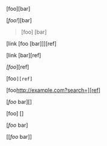 [foo][bar]

[*foo\!*][bar]

> [foo]
[bar]

[link [foo [bar]]][ref]

[link \[bar][ref]

*[foo*][ref]

[foo`][ref]`

[foo<http://example.com?search=][ref]>

[*foo* bar][]

[foo]
[]

[*foo* bar]

[[*foo* bar]]